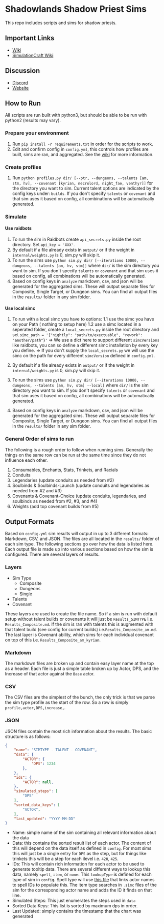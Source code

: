# Shadowlands Shadow Priest Sims

This repo includes scripts and sims for shadow priests.

## Important Links
- [Wiki](https://github.com/WarcraftPriests/sl-shadow-priest/wiki)
- [SimulationCraft Wiki](https://github.com/simulationcraft/simc/wiki/Priests)

## Discussion
- [Discord](https://discord.gg/WarcraftPriests)
- [Website](https://warcraftpriests.com/)

## How to Run
All scripts are run built with python3, but should be able to be run with python2 (results may vary).

### Prepare your environment
1. Run `pip install -r requirements.txt` in order for the scripts to work.
2. Edit and confirm config in `config.yml`, this controls how profiles are built, sims are ran, and aggregated. See the [wiki](https://github.com/WarcraftPriests/sl-shadow-priest/wiki/Config-File) for more information.

### Create profiles
1. Run `python profiles.py dir/ [--ptr, --dungeons, --talents [am, stm, hv], --covenant [kyrian, necrolord, night_fae, venthyr]]` for the directory you want to sim. Current talent options are indicated by the config keys under: `builds`. If you don't specify `talents` or `covenant` and that sim uses it based on config, all combinations will be automatically generated.

### Simulate
#### Use raidbots
1. To run the sim in Raidbots create `api_secrets.py` inside the root directory. Set `api_key = 'XXX'`.
2. By default if a file already exists in `output/` or if the weight in `internal/weights.py` is 0, sim.py will skip it.
3. To run the sims use `python sim.py dir/ [--iterations 10000, --dungeons, --talents [am, hv, stm]]` where `dir/` is the sim directory you want to sim. If you don't specify `talents` or `covenant` and that sim uses it based on config, all combinations will be automatically generated.
4. Based on config keys in `analyze` markdown, csv, and json will be generated for the aggregated sims. These will output separate files for Composite, Single Target, or Dungeon sims. You can find all output files in the `results/` folder in any sim folder.

#### Use local simc
1. To run with a local simc you have to options:
1.1 use the simc you have on your Path ( nothing to setup here)
1.2 use a simc located in a seperated folder, create a `local_secrets.py` inside the root directory and set `simc_path = '{"nightly": "path/to/exectuable", "rework": "another/path"}'`
=> We use a dict here to support different `simcVersions` like raidbots, you can so define a different simc installation by every key you define.
=> If you don't supply the `local_secrets.py` we will use the simc on the path for every different `simcVersion` defined in `config.yml`.

2. By default if a file already exists in `output/` or if the weight in `internal/weights.py` is 0, sim.py will skip it.
3. To run the sims use `python sim.py dir/ [--iterations 10000, --dungeons, --talents [am, hv, stm] --local]` where `dir/` is the sim directory you want to sim. If you don't specify `talents` or `covenant` and that sim uses it based on config, all combinations will be automatically generated.
4. Based on config keys in `analyze` markdown, csv, and json will be generated for the aggregated sims. These will output separate files for Composite, Single Target, or Dungeon sims. You can find all output files in the `results/` folder in any sim folder.

### General Order of sims to run
The following is a rough order to follow when running sims. Generally the things on the same row can be run at the same time since they do not influence each other.

1. Consumables, Enchants, Stats, Trinkets, and Racials
2. Conduits
3. Legendaries (update conduits as needed from #2)
4. Soulbinds & Soulbinds-Launch (update conduits and legendaries as needed from #2 and #3)
5. Covenants & Covenant-Choice (update conduits, legendaries, and soulbinds as needed from #2, #3, and #4)
6. Weights (add top covenant builds from #5)

## Output Formats
Based on `config.yml` sim results will output in up to 3 different formats: Markdown, CSV, and JSON. The files are all located in the `results/` folder of each sim type. The following sections go over how the data is listed here. Each output file is made up into various sections based on how the sim is configured. There are several layers of results.

### Layers
- Sim Type
    - Composite
    - Dungeons
    - Single
- Talents
- Covenant

These layers are used to create the file name. So if a sim is run with default setup without talent builds or covenants it will just be `Results_SIMTYPE` i.e. `Results_Composite.md`. If the sim is ran with talents this is augmented with that talent build (see config for current builds) i.e.`Results_Composite_am.md`. The last layer is Covenant ability, which sims for each individual covenant on top of this i.e. `Results_Composite_am_kyrian`.

### Markdown
The markdown files are broken up and contain easy layer name at the top as a header. Each file is just a simple table broken up by Actor, DPS, and the Increase of that actor against the `Base` actor.

### CSV
The CSV files are the simplest of the bunch, the only trick is that we parse the sim type profile as the start of the row. So a row is simply `profile,actor,DPS,increase,`.

### JSON
JSON files contain the most rich information about the results. The basic structure is as follows:

```json
{
    "name": "SIMTYPE - TALENT - COVENANT",
    "data": {
        "ACTOR": {
            "DPS": 1234
        },
    },
    "ids": {
        "ACTOR": null,
    },
    "simulated_steps": [
        "DPS"
    ],
    "sorted_data_keys": [
        "ACTOR",
    ],
    "last_updated": "YYYY-MM-DD"
}
```

- Name: simple name of the sim containing all relevant information about the data
- Data: this contains the sorted result list of each actor. The content of this will depend on the data itself as defined in `config`. For most sims this will just be a single entry for `DPS` as the step, but for things like trinkets this will be a step for each ilevel i.e. `420`, `425`.
- IDs: This will contain rich information for each actor to be used to generate tooltip data. There are several different ways to lookup this data, namely `spell`, `item`, or `none`. This `lookupType` is defined for each type of sim in `config`. Spell type will use [this file](https://github.com/WarcraftPriests/sl-shadow-priest/blob/master/internal/spell_ids.py) that links actor names to spell IDs to populate this. The item type searches in `.simc` files of the sim for the corresponding actor name and adds the ID it finds on that line.
- Simulated Steps: This just enumerates the steps used in `data`
- Sorted Data Keys: This list is sorted by maximum dps in order.
- Last Updated: simply contains the timestamp that the chart was generated